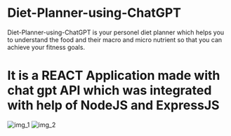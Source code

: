 # Diet-Planner-using-ChatGPT
Diet-Planner-using-ChatGPT is your personel diet planner which helps you to understand the food and their macro and micro nutrient so that you can achieve your fitness goals.

# It is a REACT Application made with chat gpt API which was integrated with help of NodeJS and ExpressJS
![img_1](https://github.com/VikasSingh1234/Diet-Planner-using-ChatGPT/assets/75747727/b2118991-5dcb-4a59-8c38-610f7bf5d2f3)
![img_2](https://github.com/VikasSingh1234/Diet-Planner-using-ChatGPT/assets/75747727/ecd2e6c2-8703-4800-92ce-194a630ee09c)

